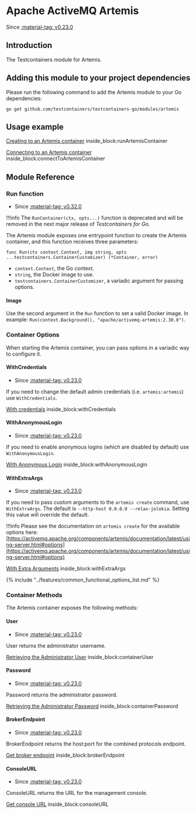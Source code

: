 # Apache ActiveMQ Artemis

Since <a href="https://github.com/testcontainers/testcontainers-go/releases/tag/v0.23.0"><span class="tc-version">:material-tag: v0.23.0</span></a>

## Introduction

The Testcontainers module for Artemis.

## Adding this module to your project dependencies

Please run the following command to add the Artemis module to your Go dependencies:

```
go get github.com/testcontainers/testcontainers-go/modules/artemis
```

## Usage example

<!--codeinclude-->
[Creating to an Artemis container](../../modules/artemis/examples_test.go) inside_block:runArtemisContainer
<!--/codeinclude-->

<!--codeinclude-->
[Connecting to an Artemis container](../../modules/artemis/examples_test.go) inside_block:connectToArtemisContainer
<!--/codeinclude-->

## Module Reference

### Run function

- Since <a href="https://github.com/testcontainers/testcontainers-go/releases/tag/v0.32.0"><span class="tc-version">:material-tag: v0.32.0</span></a>

!!!info
    The `RunContainer(ctx, opts...)` function is deprecated and will be removed in the next major release of _Testcontainers for Go_.

The Artemis module exposes one entrypoint function to create the Artemis container, and this function receives three parameters:

```golang
func Run(ctx context.Context, img string, opts ...testcontainers.ContainerCustomizer) (*Container, error)
```

- `context.Context`, the Go context.
- `string`, the Docker image to use.
- `testcontainers.ContainerCustomizer`, a variadic argument for passing options.

#### Image

Use the second argument in the `Run` function to set a valid Docker image.
In example: `Run(context.Background(), "apache/activemq-artemis:2.30.0")`.

### Container Options

When starting the Artemis container, you can pass options in a variadic way to configure it.

#### WithCredentials

- Since <a href="https://github.com/testcontainers/testcontainers-go/releases/tag/v0.23.0"><span class="tc-version">:material-tag: v0.23.0</span></a>

If you need to change the default admin credentials (i.e. `artemis:artemis`) use `WithCredentials`.

<!--codeinclude-->
[With credentials](../../modules/artemis/artemis_test.go) inside_block:withCredentials
<!--/codeinclude-->

#### WithAnonymousLogin

- Since <a href="https://github.com/testcontainers/testcontainers-go/releases/tag/v0.23.0"><span class="tc-version">:material-tag: v0.23.0</span></a>

If you need to enable anonymous logins (which are disabled by default) use `WithAnonymousLogin`.

<!--codeinclude-->
[With Anonymous Login](../../modules/artemis/artemis_test.go) inside_block:withAnonymousLogin
<!--/codeinclude-->

#### WithExtraArgs

- Since <a href="https://github.com/testcontainers/testcontainers-go/releases/tag/v0.23.0"><span class="tc-version">:material-tag: v0.23.0</span></a>

If you need to pass custom arguments to the `artemis create` command, use `WithExtraArgs`.
The default is `--http-host 0.0.0.0 --relax-jolokia`.
Setting this value will override the default.

!!!info
    Please see the documentation on `artemis create` for the available options here: [https://activemq.apache.org/components/artemis/documentation/latest/using-server.html#options](https://activemq.apache.org/components/artemis/documentation/latest/using-server.html#options)

<!--codeinclude-->
[With Extra Arguments](../../modules/artemis/artemis_test.go) inside_block:withExtraArgs
<!--/codeinclude-->

{% include "../features/common_functional_options_list.md" %}

### Container Methods

The Artemis container exposes the following methods:

#### User

- Since <a href="https://github.com/testcontainers/testcontainers-go/releases/tag/v0.23.0"><span class="tc-version">:material-tag: v0.23.0</span></a>

User returns the administrator username.

<!--codeinclude-->
[Retrieving the Administrator User](../../modules/artemis/examples_test.go) inside_block:containerUser
<!--/codeinclude-->

#### Password

- Since <a href="https://github.com/testcontainers/testcontainers-go/releases/tag/v0.23.0"><span class="tc-version">:material-tag: v0.23.0</span></a>

Password returns the administrator password.

<!--codeinclude-->
[Retrieving the Administrator Password](../../modules/artemis/examples_test.go) inside_block:containerPassword
<!--/codeinclude-->

#### BrokerEndpoint

- Since <a href="https://github.com/testcontainers/testcontainers-go/releases/tag/v0.23.0"><span class="tc-version">:material-tag: v0.23.0</span></a>

BrokerEndpoint returns the host:port for the combined protocols endpoint.

<!--codeinclude-->
[Get broker endpoint](../../modules/artemis/artemis_test.go) inside_block:brokerEndpoint
<!--/codeinclude-->

#### ConsoleURL

- Since <a href="https://github.com/testcontainers/testcontainers-go/releases/tag/v0.23.0"><span class="tc-version">:material-tag: v0.23.0</span></a>

ConsoleURL returns the URL for the management console.

<!--codeinclude-->
[Get console URL](../../modules/artemis/artemis_test.go) inside_block:consoleURL
<!--/codeinclude-->
